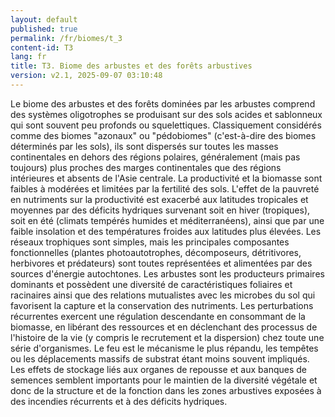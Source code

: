 ```yaml
---
layout: default
published: true
permalink: /fr/biomes/t_3
content-id: T3
lang: fr
title: T3. Biome des arbustes et des forêts arbustives
version: v2.1, 2025-09-07 03:10:48
---
```


Le biome des arbustes et des forêts dominées par les arbustes comprend
des systèmes oligotrophes se produisant sur des sols acides et
sablonneux qui sont souvent peu profonds ou squelettiques. Classiquement
considérés comme des biomes \"azonaux\" ou \"pédobiomes\" (c\'est-à-dire
des biomes déterminés par les sols), ils sont dispersés sur toutes les
masses continentales en dehors des régions polaires, généralement (mais
pas toujours) plus proches des marges continentales que des régions
intérieures et absents de l\'Asie centrale. La productivité et la
biomasse sont faibles à modérées et limitées par la fertilité des sols.
L\'effet de la pauvreté en nutriments sur la productivité est exacerbé
aux latitudes tropicales et moyennes par des déficits hydriques
survenant soit en hiver (tropiques), soit en été (climats tempérés
humides et méditerranéens), ainsi que par une faible insolation et des
températures froides aux latitudes plus élevées. Les réseaux trophiques
sont simples, mais les principales composantes fonctionnelles (plantes
photoautotrophes, décomposeurs, détritivores, herbivores et prédateurs)
sont toutes représentées et alimentées par des sources d\'énergie
autochtones. Les arbustes sont les producteurs primaires dominants et
possèdent une diversité de caractéristiques foliaires et racinaires
ainsi que des relations mutualistes avec les microbes du sol qui
favorisent la capture et la conservation des nutriments. Les
perturbations récurrentes exercent une régulation descendante en
consommant de la biomasse, en libérant des ressources et en déclenchant
des processus de l\'histoire de la vie (y compris le recrutement et la
dispersion) chez toute une série d\'organismes. Le feu est le mécanisme
le plus répandu, les tempêtes ou les déplacements massifs de substrat
étant moins souvent impliqués. Les effets de stockage liés aux organes
de repousse et aux banques de semences semblent importants pour le
maintien de la diversité végétale et donc de la structure et de la
fonction dans les zones arbustives exposées à des incendies récurrents
et à des déficits hydriques.

